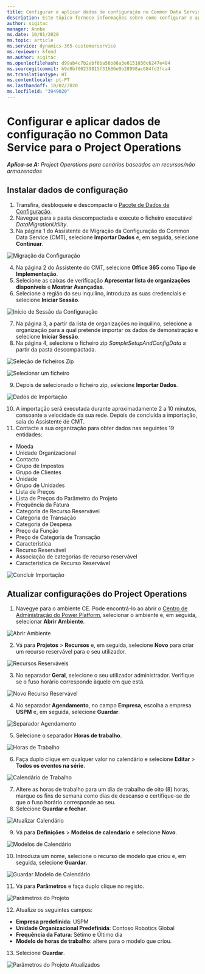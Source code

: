 ```yaml
---
title: Configurar e aplicar dados de configuração no Common Data Service para o Project Operations
description: Este tópico fornece informações sobre como configurar e aplicar dados de configuração no Project Operations.
author: sigitac
manager: Annbe
ms.date: 10/01/2020
ms.topic: article
ms.service: dynamics-365-customerservice
ms.reviewer: kfend
ms.author: sigitac
ms.openlocfilehash: d99ab4c7b2ebf6ba56b86a3e0151036c6247e484
ms.sourcegitcommit: b9d8bf00239815f31686e9b28998ac684fd2fca4
ms.translationtype: HT
ms.contentlocale: pt-PT
ms.lasthandoff: 10/02/2020
ms.locfileid: "3949020"
---
```

# <a name="set-up-and-apply-configuration-data-in-the-common-data-service-for-project-operations"></a>Configurar e aplicar dados de configuração no Common Data Service para o Project Operations

_**Aplica-se A:** Project Operations para cenários baseados em recursos/não armazenados_

## <a name="install-setup-and-configuration-data"></a>Instalar dados de configuração

1. Transfira, desbloqueie e descompacte o [Pacote de Dados de Configuração](https://download.microsoft.com/download/1/3/4/1349369c-6209-42b7-b3b4-5be0e67cacd8/ProjOpsSampleSetupData-%20Integrated%20UR1.zip).
2. Navegue para a pasta descompactada e execute o ficheiro executável *DataMigrationUtility*.
3. Na página 1 do Assistente de Migração da Configuração do Common Data Service (CMT), selecione **Importar Dados** e, em seguida, selecione **Continuar**.

![Migração da Configuração](./media/1ConfigurationMigration.png)

4. Na página 2 do Assistente do CMT, selecione **Office 365** como **Tipo de Implementação**.
5. Selecione as caixas de verificação **Apresentar lista de organizações disponíveis** e **Mostrar Avançadas**.
6. Selecione a região do seu inquilino, introduza as suas credenciais e selecione **Iniciar Sessão**.

![Início de Sessão da Configuração](./media/2ConfigurationSignin.png)

7. Na página 3, a partir da lista de organizações no inquilino, selecione a organização para a qual pretende importar os dados de demonstração e selecione **Iniciar Sessão**.
8. Na página 4, selecione o ficheiro zip *SampleSetupAndConfigData* a partir da pasta descompactada.

![Seleção de ficheiros Zip](./media/3ZipFile.png)

![Selecionar um ficheiro](./media/4SelectAFile.png)

9. Depois de selecionado o ficheiro zip, selecione **Importar Dados**.

![Dados de Importação](./media/5ImportData.png)

10. A importação será executada durante aproximadamente 2 a 10 minutos, consoante a velocidade da sua rede. Depois de concluída a importação, saia do Assistente de CMT. 
11. Contacte a sua organização para obter dados nas seguintes 19 entidades:

  - Moeda
  - Unidade Organizacional
  - Contacto
  - Grupo de Impostos
  - Grupo de Clientes
  - Unidade
  - Grupo de Unidades
  - Lista de Preços
  - Lista de Preços do Parâmetro do Projeto
  - Frequência da Fatura
  - Categoria de Recurso Reservável
  - Categoria de Transação
  - Categoria de Despesa
  - Preço da Função
  - Preço de Categoria de Transação
  - Característica
  - Recurso Reservável
  - Associação de categorias de recurso reservável
  - Característica de Recurso Reservável

![Concluir Importação](./media/6CompleteImport.png)

## <a name="update-project-operations-configurations"></a>Atualizar configurações do Project Operations

1. Navegye para o ambiente CE. Pode encontrá-lo ao abrir o [Centro de Administração do Power Platform](https://admin.powerplatform.microsoft.com/environments), selecionar o ambiente e, em seguida, selecionar **Abrir Ambiente**. 

![Abrir Ambiente](./media/7OpenEnvironment.png)

2. Vá para **Projetos** > **Recursos** e, em seguida, selecione **Novo** para criar um recurso reservável para o seu utilizador.

![Recursos Reserváveis](./media/8BookableResources.png)

3. No separador **Geral**, selecione o seu utilizador administrador. Verifique se o fuso horário corresponde àquele em que está. 

![Novo Recurso Reservável](./media/9NewBookableResource.png)

4. No separador **Agendamento**, no campo **Empresa**, escolha a empresa **USPM** e, em seguida, selecione **Guardar**. 

![Separador Agendamento](./media/10SchedulingTab.png)

5. Selecione o separador **Horas de trabalho**.  

![Horas de Trabalho](./media/11WorkHours.png)

6. Faça duplo clique em qualquer valor no calendário e selecione **Editar** > **Todos os eventos na série**. 

![Calendário de Trabalho](./media/12WorkCalendar.png)

7. Altere as horas de trabalho para um dia de trabalho de oito (8) horas, marque os fins de semana como dias de descanso e certifique-se de que o fuso horário corresponde ao seu. 
8. Selecione **Guardar e fechar**.

![Atualizar Calendário](./media/13UpdateCalendar.png)

9. Vá para **Definições** > **Modelos de calendário** e selecione **Novo**.
 
 ![Modelos de Calendário](./media/14CalendarTemplates.png)
 
 10. Introduza um nome, selecione o recurso de modelo que criou e, em seguida, selecione **Guardar**. 
 
 ![Guardar Modelo de Calendário](./media/15SaveCalendarTemplate.png)
 
 11. Vá para **Parâmetros** e faça duplo clique no registo. 
 
 ![Parâmetros do Projeto](./media/16ProjectParameters.png)
 
12. Atualize os seguintes campos:

 - **Empresa predefinida**: USPM
 - **Unidade Organizacional Predefinida**: Contoso Robotics Global
 - **Frequência da Fatura**: Sétimo e Último dia
 - **Modelo de horas de trabalho**: altere para o modelo que criou.

13. Selecione **Guardar**. 

![Parâmetros do Projeto Atualizados](./media/17UpdatedProjectParameters.png)
